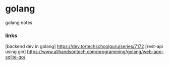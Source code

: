# golang
golang notes


### links

[backend dev in golang] https://dev.to/techschoolguru/series/7172
[rest-api using gin] https://www.allhandsontech.com/programming/golang/web-app-sqlite-go/
